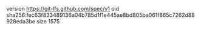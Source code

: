 version https://git-lfs.github.com/spec/v1
oid sha256:fec63f833489136a04b785d1f1e445ae8bd805ba061f865c7262d88928eda3be
size 1575
